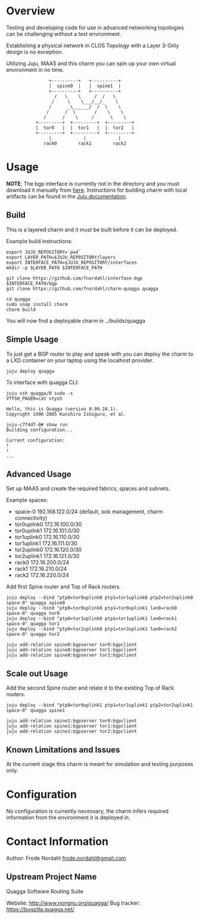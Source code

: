 # Overview
Testing and developing code for use in advanced networking topologies can be
challenging without a test environment.

Establishing a physical network in CLOS Topology with a Layer 3-Only design
is no exception.

Utilizing Juju, MAAS and this charm you can spin up your own virtual
environment in no time.

                    +----------+   +----------+
                    |  spine0  |   |  spine1  |
                    +----------+   +----------+
                      /   \    \     /  /   \
                     /     \    \___/__/_    \
                    /      _\______/  /  \    \
                   /      /  \       /    \    \
                  /      /    \     /      \    \
               +---------+  +---------+  +---------+
               |  tor0   |  |  tor1   |  |  tor2   |
               +---------+  +---------+  +---------+
                    |            |            |
                  rack0        rack1        rack2

# Usage
__NOTE__: The bgp interface is currently not in the directory and you must download it manually from
          [here](https://github.com/fnordahl/interface-bgp). Instructions for building charm with local
          artifacts can be found in the [Juju documentation](https://jujucharms.com/docs/devel/developer-layers-interfaces#creating-an-interface-layer).


## Build
This is a layered charm and it must be built before it can be deployed.

Example build instructions:

    export JUJU_REPOSITORY=`pwd`
    export LAYER_PATH=$JUJU_REPOSITORY/layers
    export INTERFACE_PATH=$JUJU_REPOSITORY/interfaces
    mkdir -p $LAYER_PATH $INTERFACE_PATH
    
    git clone https://github.com/fnordahl/interface-bgp $INTERFACE_PATH/bgp
    git clone https://github.com/fnordahl/charm-quagga quagga
    
    cd quagga
    sudo snap install charm
    charm build

You will now find a deployable charm in ../builds/quagga


## Simple Usage
To just get a BGP router to play and speak with you can deploy the charm to a LXD container on your
laptop using the localhost provider.

    juju deploy quagga

To interface with quagga CLI:

    juju ssh quagga/0 sudo -s
    VTYSH_PAGER=cat vtysh
    
    Hello, this is Quagga (version 0.99.24.1).
    Copyright 1996-2005 Kunihiro Ishiguro, et al.
    
    juju-c7f4d7-0# show run
    Building configuration...
    
    Current configuration:
    !
    !
    ...


## Advanced Usage
Set up MAAS and create the required fabrics, spaces and subnets.

Example spaces:
  - space-0     192.168.122.0/24 (default, oob management, charm connectivity)
  - tor0uplink0 172.16.100.0/30
  - tor0uplink1 172.16.101.0/30
  - tor1uplink0 172.16.110.0/30
  - tor1uplink1 172.16.111.0/30
  - tor2uplink0 172.16.120.0/30
  - tor2uplink1 172.16.121.0/30
  - rack0       172.16.200.0/24
  - rack1       172.16.210.0/24
  - rack2       172.16.220.0/24


Add first Spine router and Top of Rack routers.

    juju deploy --bind "ptp0=tor0uplink0 ptp1=tor1uplink0 ptp2=tor2uplink0 space-0" quagga spine0
    juju deploy --bind "ptp0=tor0uplink0 ptp1=tor0uplink1 lan0=rack0 space-0" quagga tor0
    juju deploy --bind "ptp0=tor1uplink0 ptp1=tor1uplink1 lan0=rack1 space-0" quagga tor1
    juju deploy --bind "ptp0=tor2uplink0 ptp1=tor2uplink1 lan0=rack2 space-0" quagga tor2

    juju add-relation spine0:bgpserver tor0:bgpclient
    juju add-relation spine0:bgpserver tor1:bgpclient
    juju add-relation spine0:bgpserver tor2:bgpclient

## Scale out Usage
Add the second Spine router and relate it to the existing Top of Rack routers.

    juju deploy --bind "ptp0=tor0uplink1 ptp1=tor1uplink1 ptp2=tor2uplink1 space-0" quagga spine1

    juju add-relation spine1:bgpserver tor0:bgpclient
    juju add-relation spine1:bgpserver tor1:bgpclient
    juju add-relation spine1:bgpserver tor2:bgpclient

## Known Limitations and Issues
At the current stage this charm is meant for simulation and testing purposes only.

# Configuration
No configuration is currently necessary, the charm infers required information from the environment it is deployed in.

# Contact Information
Author: Frode Nordahl <frode.nordahl@gmail.com>

## Upstream Project Name
Quagga Software Routing Suite

Website: http://www.nongnu.org/quagga/
Bug tracker: https://bugzilla.quagga.net/
